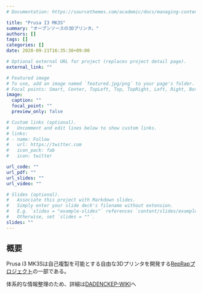 ```yaml
---
# Documentation: https://sourcethemes.com/academic/docs/managing-content/

title: "Prusa I3 MK3S"
summary: "オープンソースの3Dプリンタ。"
authors: []
tags: []
categories: []
date: 2020-09-21T16:35:38+09:00

# Optional external URL for project (replaces project detail page).
external_link: ""

# Featured image
# To use, add an image named `featured.jpg/png` to your page's folder.
# Focal points: Smart, Center, TopLeft, Top, TopRight, Left, Right, BottomLeft, Bottom, BottomRight.
image:
  caption: ""
  focal_point: ""
  preview_only: false

# Custom links (optional).
#   Uncomment and edit lines below to show custom links.
# links:
# - name: Follow
#   url: https://twitter.com
#   icon_pack: fab
#   icon: twitter

url_code: ""
url_pdf: ""
url_slides: ""
url_video: ""

# Slides (optional).
#   Associate this project with Markdown slides.
#   Simply enter your slide deck's filename without extension.
#   E.g. `slides = "example-slides"` references `content/slides/example-slides.md`.
#   Otherwise, set `slides = ""`.
slides: ""
---
```


## 概要
Prusa i3 MK3Sは自己複製を可能とする自由な3Dプリンタを開発する[RepRapプロジェクト](https://reprap.org/wiki/RepRap/ja)の一部である。

体系的な情報整理のため、詳細は[DADENCKEP-WIKI](https://wiki.ckep.info)へ